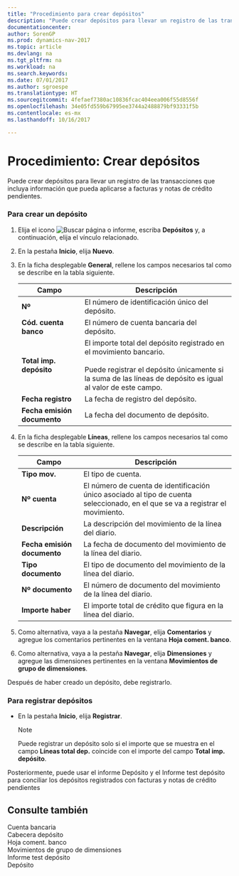 ```yaml
---
title: "Procedimiento para crear depósitos"
description: "Puede crear depósitos para llevar un registro de las transacciones que incluya información que pueda aplicarse a facturas y notas de crédito pendientes."
documentationcenter: 
author: SorenGP
ms.prod: dynamics-nav-2017
ms.topic: article
ms.devlang: na
ms.tgt_pltfrm: na
ms.workload: na
ms.search.keywords: 
ms.date: 07/01/2017
ms.author: sgroespe
ms.translationtype: HT
ms.sourcegitcommit: 4fefaef7380ac10836fcac404eea006f55d8556f
ms.openlocfilehash: 34e05fd559b67995ee3744a2488879bf93331f5b
ms.contentlocale: es-mx
ms.lasthandoff: 10/16/2017

---
```

# <a name="how-to-create-deposits"></a>Procedimiento: Crear depósitos
Puede crear depósitos para llevar un registro de las transacciones que incluya información que pueda aplicarse a facturas y notas de crédito pendientes.  
  
### <a name="to-create-a-deposit"></a>Para crear un depósito  
  
1.  Elija el icono ![Buscar página o informe](media/ui-search/search_small.png "icono de Buscar página o informe"), escriba **Depósitos** y, a continuación, elija el vínculo relacionado.  
  
2.  En la pestaña **Inicio**, elija **Nuevo**.  
  
3.  En la ficha desplegable **General**, rellene los campos necesarios tal como se describe en la tabla siguiente.  
  
    |Campo|Descripción|  
    |---------------------------------|---------------------------------------|  
    |**Nº**|El número de identificación único del depósito.|  
    |**Cód. cuenta banco**|El número de cuenta bancaria del depósito.|  
    |**Total imp. depósito**|El importe total del depósito registrado en el movimiento bancario.<br /><br /> Puede registrar el depósito únicamente si la suma de las líneas de depósito es igual al valor de este campo.|  
    |**Fecha registro**|La fecha de registro del depósito.|  
    |**Fecha emisión documento**|La fecha del documento de depósito.|  
  
4.  En la ficha desplegable **Líneas**, rellene los campos necesarios tal como se describe en la tabla siguiente.  
  
    |Campo|Descripción|  
    |---------------------------------|---------------------------------------|  
    |**Tipo mov.**|El tipo de cuenta.|  
    |**Nº cuenta**|El número de cuenta de identificación único asociado al tipo de cuenta seleccionado, en el que se va a registrar el movimiento.|  
    |**Descripción**|La descripción del movimiento de la línea del diario.|  
    |**Fecha emisión documento**|La fecha de documento del movimiento de la línea del diario.|  
    |**Tipo documento**|El tipo de documento del movimiento de la línea del diario.|  
    |**Nº documento**|El número de documento del movimiento de la línea del diario.|  
    |**Importe haber**|El importe total de crédito que figura en la línea del diario.|  
  
5.  Como alternativa, vaya a la pestaña **Navegar**, elija **Comentarios** y agregue los comentarios pertinentes en la ventana **Hoja coment. banco**.  
  
6.  Como alternativa, vaya a la pestaña **Navegar**, elija **Dimensiones** y agregue las dimensiones pertinentes en la ventana **Movimientos de grupo de dimensiones**.  
  
 Después de haber creado un depósito, debe registrarlo.  
  
### <a name="to-post-a-deposit"></a>Para registrar depósitos  
  
-   En la pestaña **Inicio**, elija **Registrar**.  
  
    > [!NOTE]  
    >  Puede registrar un depósito solo si el importe que se muestra en el campo **Líneas total dep.** coincide con el importe del campo **Total imp. depósito**.  
  
 Posteriormente, puede usar el informe Depósito y el Informe test depósito para conciliar los depósitos registrados con facturas y notas de crédito pendientes  
  
## <a name="see-also"></a>Consulte también  
 Cuenta bancaria   
 Cabecera depósito   
 Hoja coment. banco   
 Movimientos de grupo de dimensiones   
 Informe test depósito   
 Depósito
